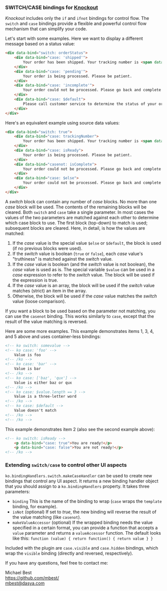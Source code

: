 ### **SWITCH/CASE** bindings for [Knockout](http://knockoutjs.com/)

*Knockout* includes only the `if` and `ifnot` bindings for control flow. The `switch` and `case` bindings provide a flexible and powerful control flow mechanism that can simplify your code.

Let's start with some examples. Here we want to display a different message based on a status value:

```html
<div data-bind="switch: orderStatus">
    <div data-bind="case: 'shipped'">
        Your order has been shipped. Your tracking number is <span data-bind="text: trackingNumber"></span>.
    </div>
    <div data-bind="case: 'pending'">
        Your order is being processed. Please be patient.
    </div>
    <div data-bind="case: 'incomplete'">
        Your order could not be processed. Please go back and complete the missing data.
    </div>
    <div data-bind="case: $default">
        Please call customer service to determine the status of your order.
    </div>
</div>
```

Here's an equivalent example using source data values:

```html
<div data-bind="switch: true">
    <div data-bind="case: trackingNumber">
        Your order has been shipped. Your tracking number is <span data-bind="text: trackingNumber"></span>.
    </div>
    <div data-bind="case: isReady">
        Your order is being processed. Please be patient.
    </div>
    <div data-bind="casenot: isComplete">
        Your order could not be processed. Please go back and complete the missing data.
    </div>
    <div data-bind="case: $else">
        Your order could not be processed. Please go back and complete the missing data.
    </div>
</div>
```

A *switch* block can contain any number of *case* blocks. No more than one *case* block will be used. The contents of the remaining blocks will be cleared. Both `switch` and `case` take a single parameter. In most cases the values of the two parameters are matched against each other to determine which case block to use. The first block (top-down) to match is used; subsequent blocks are cleared. Here, in detail, is how the values are matched:

1. If the *case* value is the special value `$else` or `$default`, the block is used (if no previous blocks were used).
1. If the *switch* value is boolean (`true` or `false`), each *case* value's "truthiness" is matched against the *switch* value.
1. If the *case* value is boolean (and the *switch* value is not boolean), the *case* value is used as is. The special variable `$value` can be used in a *case* expression to refer to the *switch* value. The block will be used if the expression is true.
1. If the *case* value is an array, the block will be used if the *switch* value matches (strict) an item in the array.
1. Otherwise, the block will be used if the *case* value matches the *switch* value (loose comparison).

If you want a block to be used based on the parameter not matching, you can use the `casenot` binding. This works similarly to `case`, except that the result of the value matching is reversed.

Here are some more examples. This example demonstrates items 1, 3, 4, and 5 above and uses container-less bindings:

```html
<!-- ko switch: somevalue -->
<!-- ko case: 'foo' -->
    Value is foo
<!-- /ko -->
<!-- ko case: 'bar' -->
    Value is bar
<!-- /ko -->
<!-- ko case: ['baz', 'qux'] -->
    Value is either baz or qux
<!-- /ko -->
<!-- ko case: $value.length == 3 -->
    Value is a three-letter word
<!-- /ko -->
<!-- ko case: $default -->
    Value doesn't match
<!-- /ko -->
<!-- /ko -->
```

This example demonstrates item 2 (also see the second example above):

```html
<!-- ko switch: isReady -->
    <p data-bind="case: true">You are ready!</p>
    <p data-bind="case: false">You are not ready!</p>
<!-- /ko -->
```

### Extending `switch/case` to control other UI aspects

`ko.bindingHandlers.switch.makeCaseHandler` can be used to create new bindings that control any UI aspect. It returns a new binding handler object that you should assign to a `ko.bindingHandlers` property. It takes three parameters:

* `binding` This is the name of the binding to wrap (`case` wraps the `template` binding, for example).
* `isNot` (optional) If set to *true*, the new binding will reverse the result of the value matching (like `casenot`).
* `makeValueAccessor` (optional) If the wrapped binding needs the value specified in a certain format, you can provide a function that accepts a `value` parameter and returns a `valueAccessor` function. The default looks like this:
`function (value) { return function() { return value } }`

Included with the plugin are `case.visible` and `case.hidden` bindings, which wrap the `visible` binding (directly and reversed, respectively).

If you have any questions, feel free to contact me:

Michael Best<br>
https://github.com/mbest/<br>
mbest@dasya.com
